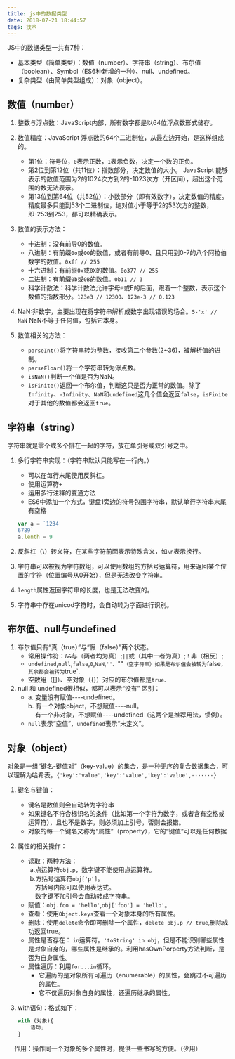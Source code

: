```yaml
---
title: js中的数据类型
date: 2018-07-21 18:44:57
tags: 技术
---
```

JS中的数据类型一共有7种：
+ 基本类型（简单类型）：数值（number）、字符串（string）、布尔值（boolean）、Symbol（ES6种新增的一种）、null、undefined。
+ 复杂类型（由简单类型组成）：对象（object）。

## 数值（number）

1. 整数与浮点数：JavaScript内部，所有数字都是以64位浮点数形式储存。
2. 数值精度：JavaScript 浮点数的64个二进制位，从最左边开始，是这样组成的。
    + 第1位：符号位，`0`表示正数，`1`表示负数，决定一个数的正负。
    + 第2位到第12位（共11位）：指数部分，决定数值的大小。
      JavaScript 能够表示的数值范围为2的1024次方到2的-1023次方（开区间），超出这个范围的数无法表示。
    + 第13位到第64位（共52位）：小数部分（即有效数字），决定数值的精度。
      精度最多只能到53个二进制位，绝对值小于等于2的53次方的整数，即-253到253，都可以精确表示。

3. 数值的表示方法：

    + 十进制：没有前导0的数值。
    + 八进制：有前缀`0o`或`0O`的数值，或者有前导0、且只用到0-7的八个阿拉伯数字的数值。`0xff // 255`
    + 十六进制：有前缀`0x`或`0X`的数值。`0o377 // 255`
    + 二进制：有前缀`0b`或`0B`的数值。`0b11 // 3`
    + 科学计数法：科学计数法允许字母e或E的后面，跟着一个整数，表示这个数值的指数部分。`123e3 // 12300`、`123e-3 // 0.123`

4. NaN:非数字，主要出现在将字符串解析成数字出现错误的场合。`5-'x' // NaN`
  NaN不等于任何值，包括它本身。

5. 数值相关的方法：
    + `parseInt()`将字符串转为整数，接收第二个参数(2~36)，被解析值的进制。
    + `parseFloar()`将一个字符串转为浮点数。
    + `isNaN()`判断一个值是否为NaN。
    + `isFinite()`返回一个布尔值，判断这只是否为正常的数值。除了`Infinity`、`-Infinity`、`NaN`和`undefined`这几个值会返回`false`，`isFinite`对于其他的数值都会返回`true`。

## 字符串（string）

字符串就是零个或多个排在一起的字符，放在单引号或双引号之中。

1. 多行字符串实现：（字符串默认只能写在一行内。）
    + 可以在每行末尾使用反斜杠。
    + 使用运算符`+`
    + 运用多行注释的变通方法
    + ES6中添加一个方式，键盘1旁边的符号包围字符串，默认单行字符串末尾有空格
    ```js
    var a = `1234
    6789`
    a.lenth = 9
    ```

2. 反斜杠（\）转义符，在某些字符前面表示特殊含义，如`\n`表示换行。
3. 字符串可以被视为字符数组，可以使用数组的方括号运算符，用来返回某个位置的字符（位置编号从0开始），但是无法改变字符串。
4. `length`属性返回字符串的长度，也是无法改变的。
5. 字符串中存在unicod字符时，会自动转为字面进行识别。

## 布尔值、null与undefined

1. 布尔值只有“真（true）”与“假（false）”两个状态。
    + 常用操作符：`&&`与（两者均为真）;`||`或（其中一者为真）;`！`非（相反）;
    + `undefined`,`null`,`false`,`0`,`NaN`,`''、`""`（空字符串）如果是布尔值会被转为`false`，其余都会被转为`true`.
    + 空数组（[]）、空对象（{}）对应的布尔值都是`true`.
2. null 和 undefined很相似，都可以表示“没有”
  区别：
    + a. 变量没有赋值----undefined。<br>b. 有一个对象object，不想赋值----null。<br>&nbsp;&nbsp;&nbsp;&nbsp;有一个非对象，不想赋值----undefined（这两个是推荐用法，惯例）。
    + `null`表示“空值”，`undefined`表示“未定义”。

## 对象（object）

对象是一组“键名-键值对”（key-value）的集合，是一种无序的复合数据集合，可以理解为哈希表。`{'key':'value','key':'value','key':'value',·······}`

1. 键名与键值：
    + 键名是数值则会自动转为字符串
    + 如果键名不符合标识名的条件（比如第一个字符为数字，或者含有空格或运算符），且也不是数字，则必须加上引号，否则会报错。
    + 对象的每一个键名又称为“属性”（property），它的“键值”可以是任何数据

2. 属性的相关操作：
    + 读取：两种方法：<br>&nbsp;a.点运算符`obj.p`，数字键不能使用点运算符。<br>&nbsp;b.方括号运算符`obj['p']`。<br>&nbsp;&nbsp;&nbsp;&nbsp;方括号内部可以使用表达式。<br>&nbsp;&nbsp;&nbsp;&nbsp;数字键不加引号会自动转成字符串。
    + 赋值：`obj.foo = 'hello'`,`obj['foo'] = 'hello'`。
    + 查看：使用`Object.keys`查看一个对象本身的所有属性。
    + 删除：使用`delete`命令即可删除一个属性，`delete pbj.p // true`,删除成功返回true。
    + 属性是否存在： `in`运算符。`'toString' in obj`，但是不能识别哪些属性是对象自身的，哪些属性是继承的。利用hasOwnPorperty方法判断，是否为自身属性。
    + 属性遍历：利用`for...in`循环。
        + 它遍历的是对象所有可遍历（enumerable）的属性，会跳过不可遍历的属性。
        + 它不仅遍历对象自身的属性，还遍历继承的属性。
        
3. with语句：格式如下：
    ```js
    with (对象){
        语句;
    }
    ```
&nbsp;&nbsp;&nbsp;&nbsp;作用：操作同一个对象的多个属性时，提供一些书写的方便。（少用）
